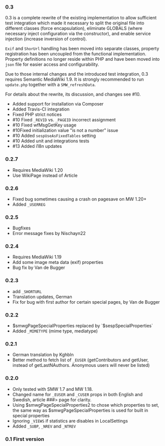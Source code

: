 
### 0.3
0.3 is a complete rewrite of the existing implementation to allow sufficient test integration which made it necessary to split the original file into different classes (force encapsulation), eliminate GLOBALS (where necessary inject configuration via the constructor), and enable service injection (increase inversion of control).

`Exif` and `ShorUrl` handling has been moved into separate classes, property registration has been uncoupled from the functional implementation. Property definitions no longer reside within PHP and have been moved into `json` file for easier access and configurability.

Due to those internal changes and the introduced test integration, 0.3 requires Semantic MediaWiki 1.9. It is strongly recommended to run `update.php` together with a `SMW_refreshData`.

For details about the rewrite, its discussion, and changes see #10.

- Added support for installation via Composer
- Added Travis-CI integration
- Fixed PHP strict notices
- #10 Fixed `_REVID` vs. `_PAGEID`  incorrect assignment
- #10 Fixed wfMsgGetKey usage
- #10Fixed initialization value "is not a number" issue
- #10 Added `sespUseAsFixedTables` setting
- #10 Added unit and integrations tests
- #13 Added i18n updates

### 0.2.7
- Requires MediaWiki 1.20
- Use WikiPage instead of Article

### 0.2.6
- Fixed bug sometimes causing a crash on pagesave on MW 1.20+
- Added `_USERREG`

### 0.2.5
- Bugfixes
- Error message fixes by Nischayn22

### 0.2.4
- Requires MediaWiki 1.19
- Add some image meta data (exif) properties
- Bug fix by Van de Bugger

### 0.2.3
- add `_SHORTURL`
- Translation updates, German
- Fix for bug with first author for certain special pages, by Van de Bugger

### 0.2.2
- $smwgPageSpecialProperties replaced by `$sespSpecialProperties`
- Added `_MIMETYPE` (mime type, mediatype)

### 0.2.1
- German translation by Kghbln
- Better method to fetch list of `_EUSER` (getContributors and getUser, instead of getLastNAuthors. Anonymous users will never be listed)

### 0.2.0
- Only tested with SMW 1.7 and MW 1.18.
- Changed name for `_EUSER` and `_CUSER` props in both English and Swedish, article ###> page for clarity.
- Using $smwgPageSpecialProperties2 to chose which properties to set, the same way as $smwgPageSpecialProperties is used for built in special properties
- Ignoring `_VIEWS` if statistics are disables in LocalSettings
- Added `_SUBP`, `_NREV` and `_NTREV`

### 0.1 First version
